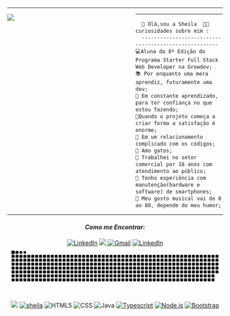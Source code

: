 <hr>
<img align="left" width="300" src="https://www.alura.com.br/artigos/assets/hello-world-em-varias-linguagens/imagem1.gif" />
<hr>

```
  👋 Olá,sou a Sheila  🏳️‍🌈 curiosidades sobre mim :
  -----------------------------------------------------
💻Aluna da 8º Edição do Programa Starter Full Stack Web Developer na Growdev;
📚 Por enquanto uma mera aprendiz, futuramente uma dev;
📝 Em constante aprendizado, para ter confiança no que estou fazendo; 
🌟Quando o projeto começa a criar forma a satisfação é enorme;
💖 Em um relacionamento complicado com os códigos;
🚩 Amo gatos;
🔭 Trabalhei no setor comercial por 18 anos com atendimento ao público;
🌱 Tenho experiência com manutenção(hardware e software) de smartphones;
🎵 Meu gosto musical vai do 8 ao 80, depende do meu humor;

```
<hr>
<div align="center">
   
 #### *Como me Encontrar:*
</div>

<div align="center">	
	<a href="https://www.linkedin.com/in/sheilaacunha90/"><img src="https://img.shields.io/badge/Acunha-%230A66C2.svg?style=plastic&logo=linkedin&logoColor=white" alt="LinkedIn"/></a>
	<a href="https://open.spotify.com/user/31ddady2ax3sypzpwez7ptbpqigy?si=defcbec6d9584d3e" target="_blank"><img src='https://img.shields.io/badge/Acunha-Online-&?style=social&logo=spotify'> 
	</a> <a href="mailto:sheilaacunha1990@gmail.com"><img img src="https://img.shields.io/badge/Acunha-%23EA4335.svg?style=plastic&logo=gmail&logoColor=white" alt="Gmail"/></a>
	 <a href="http://discordapp.com/users/953979290922389546#3848"><img src="https://img.shields.io/badge/Acunha-%230A66C2.svg?style=plastic&logo=discord&logoColor=white" alt="LinkedIn"/></a>
</div> 
<div align="center">
  <a href="https://github.com/sheilaacunha/SheilaAcunha">
  <img  src="https://github.com/1999AZZAR/1999AZZAR/blob/main/resources/img/grid-snake.svg"
       alt="snake" /></a>
</div>

<div align="center">

 ![](https://komarev.com/ghpvc/?username=sheilaacunha&label=🔭_Visualizações:)
  [![sheila]( https://img.shields.io/github/followers/sheilaacunha?label=follow&style=social)]([LINK-DO-SEU-GITHUB](https://github.com/sheilaacunha/SheilaAcunha))  ![HTML5](https://img.shields.io/badge/-HTML5-333333?style=flat&logo=HTML5) ![CSS](https://img.shields.io/badge/-CSS-333333?style=flat&logo=CSS3&logoColor=1572B6) ![Java](https://img.shields.io/badge/-JavaScript-333333?style=flat&logo=JavaScript&logoColor=#ffc632)
   <a href="#"><img alt="Typescript" src="https://img.shields.io/badge/Typescript%20-1E90FF.svg?logo=typescript&logoColor=darkblue"></a> <a href="#"><img alt="Node.js" src="https://img.shields.io/badge/node.js-6DA55F?logo=node.js&logoColor=white"></a>
	<a href="#"><img alt="Bootstrap" src="https://img.shields.io/badge/Bootstrap-563D7C?logo=bootstrap&logoColor=white"></a>

</div>

